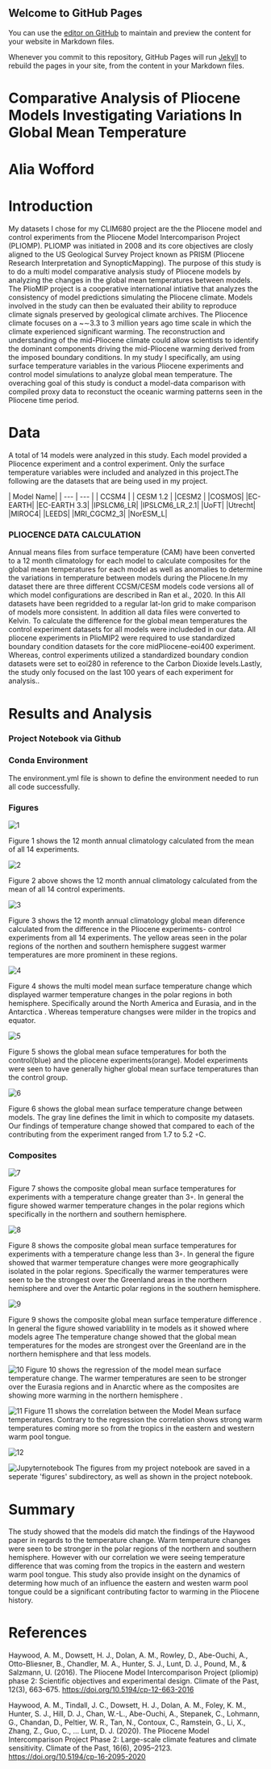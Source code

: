 ## Welcome to GitHub Pages

You can use the [editor on GitHub](https://github.com/aliawofford1/aliawofford1.github.io/edit/main/index.md) to maintain and preview the content for your website in Markdown files.

Whenever you commit to this repository, GitHub Pages will run [Jekyll](https://jekyllrb.com/) to rebuild the pages in your site, from the content in your Markdown files.

# Comparative Analysis of Pliocene Models Investigating Variations In Global Mean Temperature  
# Alia Wofford
# Introduction
My datasets I chose for my CLIM680 project are the the Pliocene model and control experiments from the Pliocene Model Intercomparison Project (PLIOMP). PLIOMP was  initiated  in  2008  and its core objectives are closly aligned to the US  Geological  Survey  Project  known as  PRISM  (Pliocene  Research  Interpretation  and  SynopticMapping). The purpose of this study is to do a multi model comparative analysis study of Pliocene models by analyzing the changes in the global mean temperatures between models. The PlioMIP project is a cooperative international intiative that analyzes the consistency of model predictions simulating the Pliocene climate. Models involved in the study can then be evaluated  their ability to reproduce climate signals preserved by geological climate archives. The Pliocence climate focuses on a ~∼3.3 to 3 million years ago time scale in which the climate experienced significant warming. The reconstruction and understanding of the mid-Pliocene climate could allow scientists to  identify  the  dominant  components  driving the mid-Pliocene warming derived from the imposed boundary conditions. In my study I specifically, am using surface temperature variables in the various Pliocene experiments and control model simulations to analyze global mean temperature. The overaching goal of this study is conduct a model-data comparison with compiled proxy data to reconstuct the oceanic warming patterns seen in the Pliocene time period.



# Data
A total of 14 models were analyzed in this study. Each model provided a Pliocence experiment and a control experiment. Only the surface temperature variables were included and analyzed in this project.The following are the datasets that are being used in my project.

| Model Name|
| --- | --- |
| CCSM4  |
| CESM 1.2 | 
|CESM2 |
|COSMOS|
|EC-EARTH|
|EC-EARTH 3.3|
|IPSLCM6_LR|
|IPSLCM6_LR_2.1|
|UoFT|
|Utrecht|
|MIROC4|
|LEEDS|
|MRI_CGCM2_3|
|NorESM_L|




### PLIOCENCE DATA CALCULATION 
Annual means files from surface temperature (CAM) have been converted to a 12 month climatology for each model to calculate composites for the global mean temperatures for each model as well as anomalies to determine the variations in temperature between models during the Pliocene.In my dataset there are three different CCSM/CESM models code versions all of which model configurations are  described in Ran et al., 2020. In this  All datasets have been regridded to a regular lat-lon grid to make comparison of models more consistent. In addition all data files were converted to Kelvin. To calculate the difference for the global mean temperatures the control experiment datasets for all models were includeded in our data. All pliocene experiments in PlioMIP2 were required to use standardized boundary condition datasets for the core midPliocene-eoi400 experiment. Whereas, control experiments utilized a standardized boundary condion datasets were set to eoi280 in reference to the Carbon Dioxide levels.Lastly, the study only focused on the last 100 years of each experiment for analysis..

# Results and Analysis
### Project Notebook via Github
### Conda Environment 
The environment.yml file is shown to define the environment needed to run all code successfully. 
### Figures


![1](https://github.com/aliawofford1/aliawofford1.github.io/blob/main/docs/assets/12_Panel_Monthly_GlobalMean_Pliocene.png?raw=true)

Figure 1 shows the 12 month annual climatology calculated from the mean of all 14 experiments.

![2](https://github.com/aliawofford1/aliawofford1.github.io/blob/main/docs/assets/12_Panel_Monthly_GlobalMean_Control.png?raw=true)

Figure 2 above shows the 12 month annual climatology calculated from the mean of all 14 control experiments.

![3](https://github.com/aliawofford1/aliawofford1.github.io/blob/main/docs/assets/12_Panel_Monthly_GlobalMean_Difference.png?raw=true)

Figure 3 shows the 12 month annual climatology global mean diference calculated from the difference in the Pliocene experiments- control experiments from all 14 experiments. The yellow areas seen in the polar regions of the northen and southern hemisphere suggest warmer temperatures are more prominent in these regions.

![4](https://github.com/aliawofford1/aliawofford1.github.io/blob/main/docs/assets/Multi_model_ann_mean_SurTemp.png?raw=true)

Figure 4 shows the multi model mean surface temperature change which displayed warmer temperature changes in the polar regions in both hemisphere. Specifically around the North America and Eurasia, and in the Antarctica . Whereas temperature changses were milder in the tropics and equator.

![5](https://github.com/aliawofford1/aliawofford1.github.io/blob/main/docs/assets/Global_Mean_SAT_SCATTER.png?raw=true)

Figure 5 shows the global mean suface temperatures for both the control(blue) and the pliocene experiments(orange). Model experiments were seen to have generally higher global mean surface temperatures than the control group.

![6](https://github.com/aliawofford1/aliawofford1.github.io/blob/main/docs/assets/Global_Mean_tempchange_scatter.png?raw=true)

Figure 6 shows the global mean surface temperature change between models. The gray line defines the limit in which to composite my datasets. Our findings of temperature change showed that compared to each of the contributing from the experiment ranged from 1.7 to 5.2 ◦C.
 
### Composites


![7](https://github.com/aliawofford1/aliawofford1.github.io/blob/main/docs/assets/CompGlobalmean_surf_temp_high.png?raw=true)

Figure 7 shows the composite global mean surface temperatures for experiments with a temperature change greater than 3◦. In general the figure showed warmer temperature changes in the polar regions which specifically in the northern and southern hemisphere.

![8](https://github.com/aliawofford1/aliawofford1.github.io/blob/main/docs/assets/CompGlobalmean_surf_temp_low.png?raw=true)

Figure 8 shows the composite global mean surface temperatures for experiments with a temperature change less than 3◦. In general the figure showed that warmer temperature changes were more geographically isolated in the polar regions. Specifically the warmer temperatures were seen to be the strongest over the Greenland areas in the northern hemisphere and over the Antartic polar regions in the southern hemisphere.


![9](https://github.com/aliawofford1/aliawofford1.github.io/blob/main/docs/assets/CompGlobalmean_surf_temp_diff.png?raw=true)

Figure 9 shows the composite global mean surface temperature difference . In general the figure showed variablility in te models as it showed where models agree The temperature change showed that the global mean temperatures for the modes are strongest over the Greenland are in the northern hemisphere and that less models.

![10](https://github.com/aliawofford1/aliawofford1.github.io/blob/main/docs/assets/Regression_Model_Mean_SurfaceTemperature_Change.png?raw=true)
Figure 10 shows the regression of the model mean surface temperature change. The warmer temperatures are seen to be stronger over the Eurasia regions and in Anarctic where as the composites are showing more warming in the northern hemisphere .


![11](https://github.com/aliawofford1/aliawofford1.github.io/blob/main/docs/assets/Correlation_between_ModelMean_SurfaceTemperatures.png?raw=true)
Figure 11 shows the correlation between the Model Mean surface temperatures. Contrary to the regression the correlation shows strong warm temperatures coming more so from the tropics in the eastern and western warm pool tongue.



![12](https://github.com/aliawofford1/aliawofford1.github.io/blob/main/docs/assets/CompGlobalmean_surf_temp_diff_weight.png?raw=true)

![Jupyternotebook](https://github.com/aliawofford1/aliawofford1.github.io/blob/8ab2294dac0a9a050a9fb8501aef801884a52220/Clim680_project_plots.ipynb)
The figures from my project notebook are saved in a seperate 'figures' subdirectory, as well as shown in the project notebook.
# Summary
The study showed that the models did match the findings of the Haywood paper in regards to the temperature change. Warm temperature changes were seen to be stronger in the polar regions of the northern and southern hemisphere. However with our correlation we were seeing temperature difference that was coming from the tropics in the eastern and western warm pool tongue. This study also provide insight on the dynamics of determing how much of an influence the eastern and westen warm pool tongue could be a significant contributing factor to warming in the Pliocene history. 

# References
Haywood, A. M., Dowsett, H. J., Dolan, A. M., Rowley, D., Abe-Ouchi, A., Otto-Bliesner, B., Chandler, M. A., Hunter, S. J., Lunt, D. J., Pound, M., &amp; Salzmann, U. (2016). The Pliocene Model Intercomparison Project (pliomip) phase 2: Scientific  objectives and experimental design. Climate of the Past, 12(3), 663–675. https://doi.org/10.5194/cp-12-663-2016 

Haywood, A. M., Tindall, J. C., Dowsett, H. J., Dolan, A. M., Foley, K. M., Hunter, S. J., Hill, D. J., Chan, W.-L., Abe-Ouchi, A., Stepanek, C., Lohmann, G., Chandan, D., Peltier, W. R., Tan, N., Contoux, C., Ramstein, G., Li, X., Zhang, Z., Guo, C., … Lunt, D. J. (2020). The Pliocene Model Intercomparison Project Phase 2: Large-scale climate features and climate sensitivity. Climate of the Past, 16(6), 2095–2123. https://doi.org/10.5194/cp-16-2095-2020 


